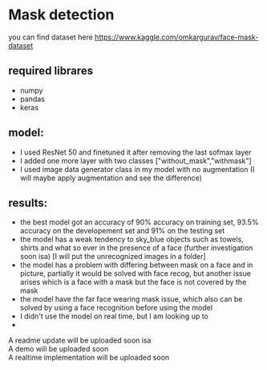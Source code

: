 # Mask detection
you can find dataset here
https://www.kaggle.com/omkargurav/face-mask-dataset

## required librares
- numpy
- pandas
- keras

## model:
- I used ResNet 50 and finetuned it after removing the last sofmax layer
- I added one more layer with two classes ["without_mask","withmask"]
- I used image data generator class in my model with no augmentation (I will maybe apply augmentation and see the difference)

## results:
- the best model got an accuracy of 90% accuracy on training set, 93.5% accuracy on the developement set and 91% on the testing set  
- the model has a weak tendency to sky_blue objects such as towels, shirts and what so ever in the presence of a face (further investigation soon isa)  [I will put the unrecognized images in a folder]
- the model has a problem with differing between mask on a face and in picture, partially it would be solved with face recog, but another issue arises which is a face with a mask but the face is not covered by the mask
- the model have the far face wearing mask issue, which also can be solved by using a face recognition before using the model  
- I didn't use the model on real time, but I am looking up to  
- 
A readme update will be uploaded soon isa  
A demo will be uploaded soon  
A realtime implementation will be uploaded soon  
